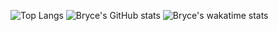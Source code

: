![Top Langs](https://github-readme-stats.vercel.app/api/top-langs/?username=btjacobson&layout=compact)
![Bryce's GitHub stats](https://github-readme-stats.vercel.app/api?username=btjacobson&include_all_commits=true&count_private=true)
![Bryce's wakatime stats](https://github-readme-stats.vercel.app/api/wakatime?username=btjacobson)


<!--
**btjacobson/btjacobson** is a ✨ _special_ ✨ repository because its `README.md` (this file) appears on your GitHub profile.

Here are some ideas to get you started:

- 🔭 I’m currently working on ...
- 🌱 I’m currently learning ...
- 👯 I’m looking to collaborate on ...
- 🤔 I’m looking for help with ...
- 💬 Ask me about ...
- 📫 How to reach me: ...
- 😄 Pronouns: ...
- ⚡ Fun fact: ...
-->
